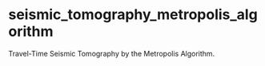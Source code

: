 # seismic_tomography_metropolis_algorithm
Travel-Time Seismic Tomography by the Metropolis Algorithm.
